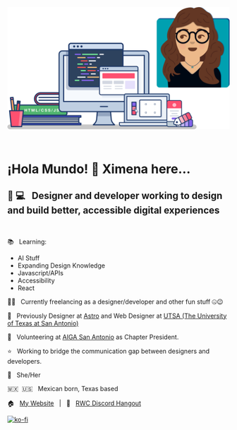 ![illustrations of computers and books with code and her avatar](header-illustration-computers-and-avatar.svg)

&nbsp;

# ¡Hola Mundo! 👋 Ximena here…

## 🎨 💻 &nbsp; Designer and developer working to design and build better, accessible digital experiences

&nbsp;

📚 &nbsp; Learning:

- AI Stuff
- Expanding Design Knowledge
- Javascript/APIs
- Accessibility
- React

👩‍💻 &nbsp; Currently freelancing as a designer/developer and other fun stuff 🤐😉

💼 &nbsp; Previously Designer at [Astro](https://astro.build/) and Web Designer at [UTSA (The University of Texas at San Antonio)](https://www.utsa.edu/)

👩 &nbsp; Volunteering at [AIGA San Antonio](https://sanantonio.aiga.org/) as Chapter President.

⭐ &nbsp; Working to bridge the communication gap between designers and developers.

👩 &nbsp; She/Her

🇲🇽 &nbsp;🇺🇸 &nbsp; Mexican born, Texas based

🏠 &nbsp; [My Website](https://ximenavf.com) &nbsp; | &nbsp; 💬 &nbsp; [RWC Discord Hangout](https://www.patreon.com/cassidoo/posts)

[![ko-fi](https://ko-fi.com/img/githubbutton_sm.svg)](https://ko-fi.com/H2H8477PN)

<!--
**ximenavf92/ximenavf92** is a ✨ _special_ ✨ repository because its `README.md` (this file) appears on your GitHub profile.

Here are some ideas to get you started:

- 🔭 I’m currently working on ...
- 🌱 I’m currently learning ...
- 👯 I’m looking to collaborate on ...
- 🤔 I’m looking for help with ...
- 💬 Ask me about ...
- 📫 How to reach me: ...
- 😄 Pronouns: ...
- ⚡ Fun fact: ...
-->
